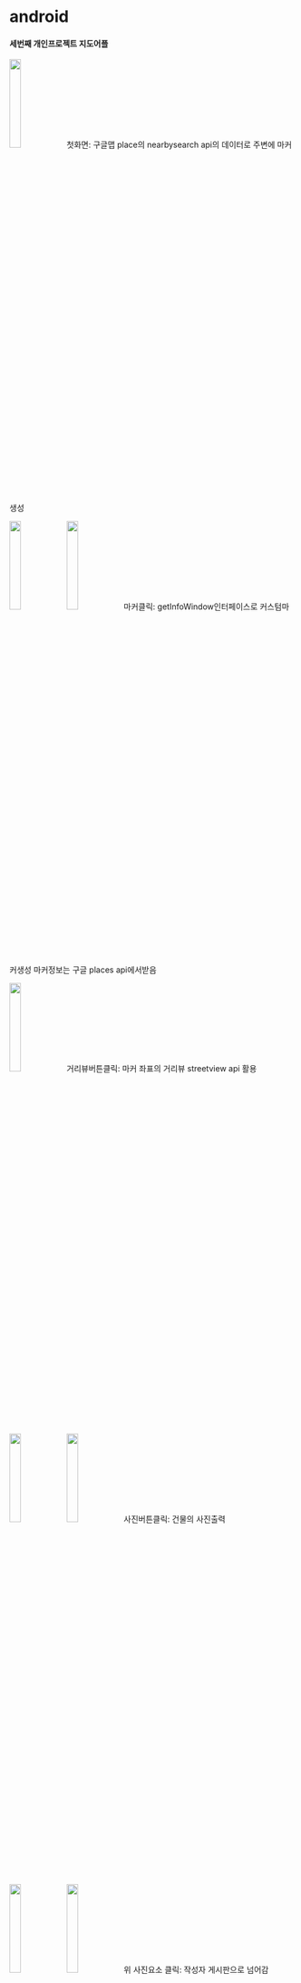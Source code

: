 # android
#### 세번째 개인프로젝트 지도어플 ####


<img src="https://user-images.githubusercontent.com/48806275/129306883-81b86ff3-f941-4f7e-8cff-52ff4e8a4427.png " width="20%" height="20%"/>첫화면: 구글맵 place의 nearbysearch api의 데이터로 주변에 마커 생성


<img src="https://user-images.githubusercontent.com/48806275/129306889-a31397b8-abad-4e70-a5f6-81e939881219.png" width="20%" height="20%"/><img src="https://user-images.githubusercontent.com/48806275/129306892-43f707db-b50a-4bd8-8eb5-deb5d232b9dd.png" width="20%" height="20%"/>마커클릭: getInfoWindow인터페이스로 커스텀마커생성 마커정보는 구글 places api에서받음


<img src="https://user-images.githubusercontent.com/48806275/129306893-f39ebb8f-e320-4e7f-872a-ba386cda1dbc.png" width="20%" height="20%"/>거리뷰버튼클릭: 마커 좌표의 거리뷰 streetview api 활용

<img src="https://user-images.githubusercontent.com/48806275/129306895-4c8b010b-6b81-4611-afae-dca7f23f2a4e.png" width="20%" height="20%"/><img src="https://user-images.githubusercontent.com/48806275/129306897-ae4b0991-61e9-4d0a-8d13-c361c7bd9a18.png" width="20%" height="20%"/>사진버튼클릭: 건물의 사진출력

<img src="https://user-images.githubusercontent.com/48806275/129306900-93d07785-b0a1-43f4-903c-c206c2dcfe41.png" width="20%" height="20%"/><img src="https://user-images.githubusercontent.com/48806275/129306902-fce0860b-d2a0-46e3-ad93-a358a223b37d.png" width="20%" height="20%"/>위 사진요소 클릭: 작성자 게시판으로 넘어감

<img src="https://user-images.githubusercontent.com/48806275/129306905-2d2aa08e-d1ae-4870-bd74-51acec6e0fc5.png" width="20%" height="20%"/>전화버튼클릭

<img src="https://user-images.githubusercontent.com/48806275/129306907-f0bcdc70-2bb5-46e3-95fe-db2842077903.png" width="20%" height="20%"/><img src="https://user-images.githubusercontent.com/48806275/129306911-ec0d69ca-afef-4c01-aaa8-87101db498e8.png" width="20%" height="20%"/>홈페이지버튼클릭

<img src="https://user-images.githubusercontent.com/48806275/129308795-a8ce25f8-8f33-4e2a-924e-0a994559558d.png" width="20%" height="20%"/>아무곳에 맵클릭: 해당 좌표에 마커생성 geocoder활용

<img src="https://user-images.githubusercontent.com/48806275/129309199-ccd9c39f-0772-4bb9-ade4-d5a0d5c46722.png " width="20%" height="20%"/><img src="https://user-images.githubusercontent.com/48806275/129309202-ea39ada6-0da4-4eeb-b6a9-3e330305c0ff.png" width="20%" height="20%"/>아무곳의 마커 클릭: 해당 주소출력 geocoder이용  사진은 place api 

<img src="https://user-images.githubusercontent.com/48806275/129306922-1d62eac4-bc52-4a43-adf7-5c81f586d672.png" width="20%" height="20%"/>위 마커의 주변사진버튼 클릭: 마커의 주변 사진을 모아서 출력


<img src="https://user-images.githubusercontent.com/48806275/129306915-de5a86ae-02e9-481a-bafb-77071d83f844.png" width="20%" height="20%"/>마커의 사진이 없다는 오류 나올시

<img src="https://user-images.githubusercontent.com/48806275/129306917-615f5225-3f1d-4204-baff-e2eb7c9e2325.png" width="20%" height="20%"/>검색창 클릭 
<img src="https://user-images.githubusercontent.com/48806275/129306918-8cabd719-5722-4327-ad44-041f10d55d9e.png" width="20%" height="20%"/>검색 자동완성인터페이스 place autocomplete 활용 <img src="https://user-images.githubusercontent.com/48806275/129306919-87f4cbd7-91ef-414d-a923-ab3474cca715.png" width="20%" height="20%"/>검색했을시 좌표에 마커생성<img src="https://user-images.githubusercontent.com/48806275/129306921-44e70c20-f78a-453b-bd2e-081070ba3fc4.png" width="20%" height="20%"/>검색마커클릭


 


